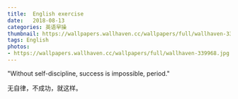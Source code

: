 ```yaml
---
title:  English exercise
date:   2018-08-13
categories: 英语早操
thumbnail: https://wallpapers.wallhaven.cc/wallpapers/full/wallhaven-339968.jpg
tags: English
photos:
- https://wallpapers.wallhaven.cc/wallpapers/full/wallhaven-339968.jpg
---
```


"Without self-discipline, success is impossible, period."
<p>无自律，不成功，就这样。</p>
